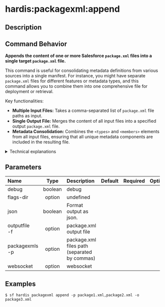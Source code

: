 <!-- This file has been generated with command 'sf hardis:doc:plugin:generate'. Please do not update it manually or it may be overwritten -->
# hardis:packagexml:append

## Description


## Command Behavior

**Appends the content of one or more Salesforce `package.xml` files into a single target `package.xml` file.**

This command is useful for consolidating metadata definitions from various sources into a single manifest. For instance, you might have separate `package.xml` files for different features or metadata types, and this command allows you to combine them into one comprehensive file for deployment or retrieval.

Key functionalities:

- **Multiple Input Files:** Takes a comma-separated list of `package.xml` file paths as input.
- **Single Output File:** Merges the content of all input files into a specified output `package.xml` file.
- **Metadata Consolidation:** Combines the `<types>` and `<members>` elements from all input files, ensuring that all unique metadata components are included in the resulting file.

<details markdown="1">
<summary>Technical explanations</summary>

The command's technical implementation involves:

- **File Parsing:** It reads and parses the XML content of each input `package.xml` file.
- **Content Merging:** It iterates through the parsed XML structures, merging the `types` and `members` arrays. If a metadata type exists in multiple input files, its members are combined (duplicates are typically handled by the underlying XML utility).
- **XML Building:** After consolidating the metadata, it rebuilds the XML structure for the output `package.xml` file.
- **File Writing:** The newly constructed XML content is then written to the specified output file.
- **`appendPackageXmlFilesContent` Utility:** The core logic for this operation is encapsulated within the `appendPackageXmlFilesContent` utility function, which handles the parsing, merging, and writing of the `package.xml` files.
</details>


## Parameters

| Name               |  Type   | Description                                  | Default | Required | Options |
|:-------------------|:-------:|:---------------------------------------------|:-------:|:--------:|:-------:|
| debug              | boolean | debug                                        |         |          |         |
| flags-dir          | option  | undefined                                    |         |          |         |
| json               | boolean | Format output as json.                       |         |          |         |
| outputfile<br/>-f  | option  | package.xml output file                      |         |          |         |
| packagexmls<br/>-p | option  | package.xml files path (separated by commas) |         |          |         |
| websocket          | option  | websocket                                    |         |          |         |

## Examples

```shell
$ sf hardis packagexml append -p package1.xml,package2.xml -o package3.xml
```


